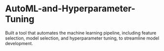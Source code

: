 # AutoML-and-Hyperparameter-Tuning
Built a tool that automates the machine learning pipeline, including feature selection, model selection, and hyperparameter tuning, to streamline model development.
